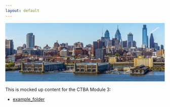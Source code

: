 ```yaml
---
layout: default
---
```


![My Picture](/pics/panoramic-3342920_1280.jpg)


This is mocked up content for the CTBA Module 3:

- [example_folder](/example_folder/index.md)
